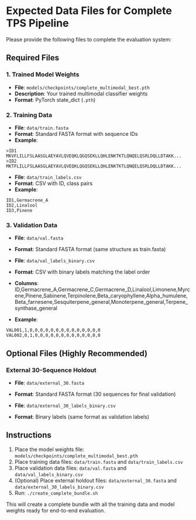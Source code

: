 # Expected Data Files for Complete TPS Pipeline

Please provide the following files to complete the evaluation system:

## Required Files

### 1. Trained Model Weights
- **File**: `models/checkpoints/complete_multimodal_best.pth`
- **Description**: Your trained multimodal classifier weights
- **Format**: PyTorch state_dict (`.pth`)

### 2. Training Data
- **File**: `data/train.fasta` 
- **Format**: Standard FASTA format with sequence IDs
- **Example**:
```
>ID1
MKVFLILLFSLAASGLAEYAVLQVEQKLQGQSEKLLQHLENKTKTLQNQELQSRLDQLLDTAKK...
>ID2
MKTFLILLFSLAASGLAEYAVLQVEQKLQGQSEKLLQHLENKTKTLQNQELQSRLDQLLDTAKK...
```

- **File**: `data/train_labels.csv`
- **Format**: CSV with ID, class pairs
- **Example**:
```csv
ID1,Germacrene_A
ID2,Linalool
ID3,Pinene
```

### 3. Validation Data
- **File**: `data/val.fasta`
- **Format**: Standard FASTA format (same structure as train.fasta)

- **File**: `data/val_labels_binary.csv` 
- **Format**: CSV with binary labels matching the label order
- **Columns**: ID,Germacrene_A,Germacrene_C,Germacrene_D,Linalool,Limonene,Myrcene,Pinene,Sabinene,Terpinolene,Beta_caryophyllene,Alpha_humulene,Beta_farnesene,Sesquiterpene_general,Monoterpene_general,Terpene_synthase_general
- **Example**:
```csv
VAL001,1,0,0,0,0,0,0,0,0,0,0,0,0,0,0
VAL002,0,1,0,0,0,0,0,0,0,0,0,0,0,0,0
```

## Optional Files (Highly Recommended)

### External 30-Sequence Holdout
- **File**: `data/external_30.fasta`
- **Format**: Standard FASTA format (30 sequences for final validation)

- **File**: `data/external_30_labels_binary.csv`
- **Format**: Binary labels (same format as validation labels)

## Instructions

1. Place the model weights file: `models/checkpoints/complete_multimodal_best.pth`
2. Place training data files: `data/train.fasta` and `data/train_labels.csv`  
3. Place validation data files: `data/val.fasta` and `data/val_labels_binary.csv`
4. (Optional) Place external holdout files: `data/external_30.fasta` and `data/external_30_labels_binary.csv`
5. Run: `./create_complete_bundle.sh`

This will create a complete bundle with all the training data and model weights ready for end-to-end evaluation.


